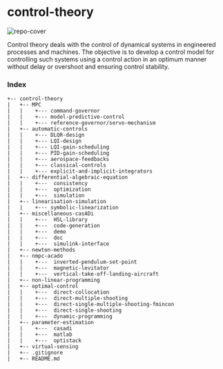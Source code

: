 # control-theory
![repo-cover](https://miro.medium.com/max/4800/1*LkstJouYmWew23eC5dIxXg.jpeg)

Control theory deals with the control of dynamical systems in engineered processes and machines. The objective is to develop a control model for controlling such systems using a control action in an optimum manner without delay or overshoot and ensuring control stability.

### Index
```
+-- control-theory
|   +-- MPC
|   |    +--- command-governor
|   |    +--- model-predictive-control
|   |    +--- reference-governor/servo-mechanism
|   +-- automatic-controls
|   |    +--- DLQR-design
|   |    +--- LQI-design
|   |    +--- LQI-gain-scheduling
|   |    +--- PID-gain-scheduling
|   |    +--- aerospace-feedbacks
|   |    +--- classical-controls
|   |    +--- explicit-and-implicit-integrators
|   +-- differential-algebraic-equation
|   |    +---  consistency
|   |    +---  optimization
|   |    +---  simulation
|   +-- linearisation-simulation
|   |    +--- symbolic-linearization
|   +-- miscellaneous-casADi
|   |    +---  HSL-library
|   |    +---  code-generation
|   |    +---  demo
|   |    +---  doc
|   |    +---  simulink-interface
|   +-- newton-methods
|   +-- nmpc-acado
|   |    +---  inverted-pendulum-set-point
|   |    +---  magnetic-levitator
|   |    +---  vertical-take-off-landing-aircraft
|   +-- non-linear-programming
|   +-- optimal-control
|   |    +---  direct-collocation
|   |    +---  direct-multiple-shooting
|   |    +---  direct-single-multiple-shooting-fmincon
|   |    +---  direct-single-shooting
|   |    +---  dynamic-programming
|   +-- parameter-estimation
|   |    +---  casadi
|   |    +---  matlab
|   |    +---  optistack
|   +-- virtual-sensing
|   +-- .gitignore
|   +-- README.md
 ```
